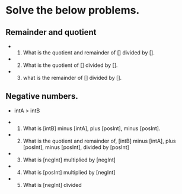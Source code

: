 # Solve the below problems.

## Remainder and quotient

- 1. What is the quotient and remainder of [] divided by [].

- 2. What is the quotient of [] divided by [].

- 3. what is the remainder of [] divided by [].

## Negative numbers. 

- intA > intB

- 1. What is [intB] minus [intA], plus [posInt], minus [posInt]. 

- 2. What is the quotient and remainder of,  [intB] minus [intA], plus  [posInt], minus [posInt], divided by [posInt]

- 3. What is [negInt] multiplied by [negInt]

- 4. What is [posInt] multiplied by [negInt]

- 5. What is [negInt] divided